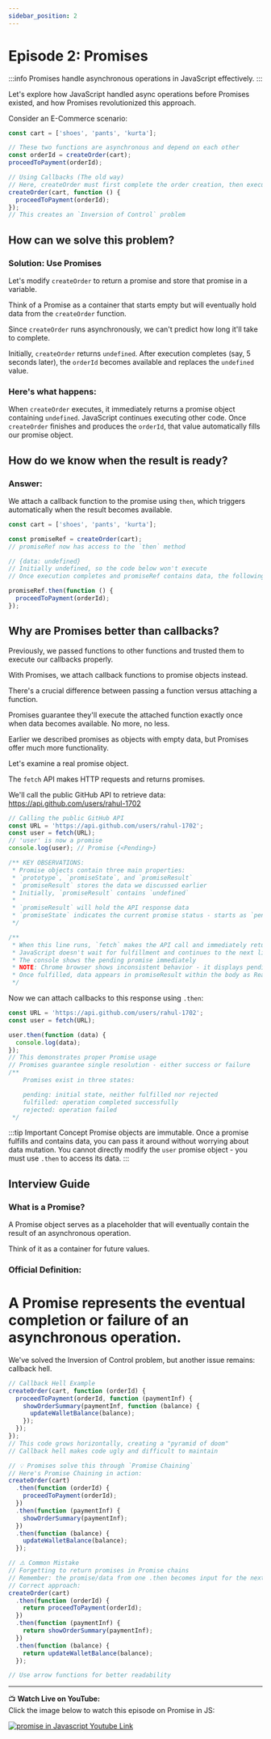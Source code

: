 ```yaml
---
sidebar_position: 2
---
```


# Episode 2: Promises

:::info
Promises handle asynchronous operations in JavaScript effectively.
:::

Let's explore how JavaScript handled async operations before Promises existed, and how Promises revolutionized this approach.

Consider an E-Commerce scenario:

```js
const cart = ['shoes', 'pants', 'kurta'];

// These two functions are asynchronous and depend on each other
const orderId = createOrder(cart);
proceedToPayment(orderId);

// Using Callbacks (The old way)
// Here, createOrder must first complete the order creation, then execute our callback
createOrder(cart, function () {
  proceedToPayment(orderId);
});
// This creates an `Inversion of Control` problem
```

## How can we solve this problem?

### Solution: Use Promises

Let's modify `createOrder` to return a promise and store that promise in a variable.

Think of a Promise as a container that starts empty but will eventually hold data from the `createOrder` function.

Since `createOrder` runs asynchronously, we can't predict how long it'll take to complete.

Initially, `createOrder` returns `undefined`. After execution completes (say, 5 seconds later), the `orderId` becomes available and replaces the `undefined` value.

### Here's what happens:
When `createOrder` executes, it immediately returns a promise object containing `undefined`. JavaScript continues executing other code. Once `createOrder` finishes and produces the `orderId`, that value automatically fills our promise object.

## How do we know when the result is ready?

### Answer: 
We attach a callback function to the promise using `then`, which triggers automatically when the result becomes available.

```js
const cart = ['shoes', 'pants', 'kurta'];

const promiseRef = createOrder(cart);
// promiseRef now has access to the `then` method

// {data: undefined}
// Initially undefined, so the code below won't execute
// Once execution completes and promiseRef contains data, the following line triggers automatically

promiseRef.then(function () {
  proceedToPayment(orderId);
});
```

## Why are Promises better than callbacks?

Previously, we passed functions to other functions and trusted them to execute our callbacks properly.

With Promises, we attach callback functions to promise objects instead.

There's a crucial difference between passing a function versus attaching a function.

Promises guarantee they'll execute the attached function exactly once when data becomes available. No more, no less.

Earlier we described promises as objects with empty data, but Promises offer much more functionality.

Let's examine a real promise object.

The `fetch` API makes HTTP requests and returns promises.

We'll call the public GitHub API to retrieve data: https://api.github.com/users/rahul-1702

```js
// Calling the public GitHub API
const URL = 'https://api.github.com/users/rahul-1702';
const user = fetch(URL);
// 'user' is now a promise
console.log(user); // Promise {<Pending>}

/** KEY OBSERVATIONS:
 * Promise objects contain three main properties:
 * `prototype`, `promiseState`, and `promiseResult`
 * `promiseResult` stores the data we discussed earlier
 * Initially, `promiseResult` contains `undefined`
 *
 * `promiseResult` will hold the API response data
 * `promiseState` indicates the current promise status - starts as `pending`, becomes `fulfilled` later
 */

/**
 * When this line runs, `fetch` makes the API call and immediately returns a `pending` promise
 * JavaScript doesn't wait for fulfillment and continues to the next line
 * The console shows the pending promise immediately
 * NOTE: Chrome browser shows inconsistent behavior - it displays pending initially, but expanding the log reveals fulfilled status because Chrome updates logs when promises resolve
 * Once fulfilled, data appears in promiseResult within the body as ReadableStream format, which requires extraction
 */
```

Now we can attach callbacks to this response using `.then`:

```js
const URL = 'https://api.github.com/users/rahul-1702';
const user = fetch(URL);

user.then(function (data) {
  console.log(data);
});
// This demonstrates proper Promise usage
// Promises guarantee single resolution - either success or failure
/**
    Promises exist in three states:

    pending: initial state, neither fulfilled nor rejected
    fulfilled: operation completed successfully
    rejected: operation failed
 */
```

:::tip Important Concept
Promise objects are immutable.
Once a promise fulfills and contains data, you can pass it around without worrying about data mutation. You cannot directly modify the `user` promise object - you must use `.then` to access its data.
:::

## Interview Guide

### What is a Promise?

A Promise object serves as a placeholder that will eventually contain the result of an asynchronous operation.

Think of it as a container for future values.

### Official Definition:
# A Promise represents the eventual completion or failure of an asynchronous operation.

We've solved the Inversion of Control problem, but another issue remains: callback hell.

```js
// Callback Hell Example
createOrder(cart, function (orderId) {
  proceedToPayment(orderId, function (paymentInf) {
    showOrderSummary(paymentInf, function (balance) {
      updateWalletBalance(balance);
    });
  });
});
// This code grows horizontally, creating a "pyramid of doom"
// Callback hell makes code ugly and difficult to maintain

// 💡 Promises solve this through `Promise Chaining`
// Here's Promise Chaining in action:
createOrder(cart)
  .then(function (orderId) {
    proceedToPayment(orderId);
  })
  .then(function (paymentInf) {
    showOrderSummary(paymentInf);
  })
  .then(function (balance) {
    updateWalletBalance(balance);
  });

// ⚠️ Common Mistake
// Forgetting to return promises in Promise chains
// Remember: the promise/data from one .then becomes input for the next .then
// Correct approach:
createOrder(cart)
  .then(function (orderId) {
    return proceedToPayment(orderId);
  })
  .then(function (paymentInf) {
    return showOrderSummary(paymentInf);
  })
  .then(function (balance) {
    return updateWalletBalance(balance);
  });

// Use arrow functions for better readability
```

---

📺 **Watch Live on YouTube:**  
Click the image below to watch this episode on Promise in JS:

[![promise in Javascript Youtube Link](https://img.youtube.com/vi/ap-6PPAuK1Y/0.jpg)](https://www.youtube.com/watch?v=ap-6PPAuK1Y&list=PLlasXeu85E9eWOpw9jxHOQyGMRiBZ60aX&index=3&ab_channel=AkshaySaini)
